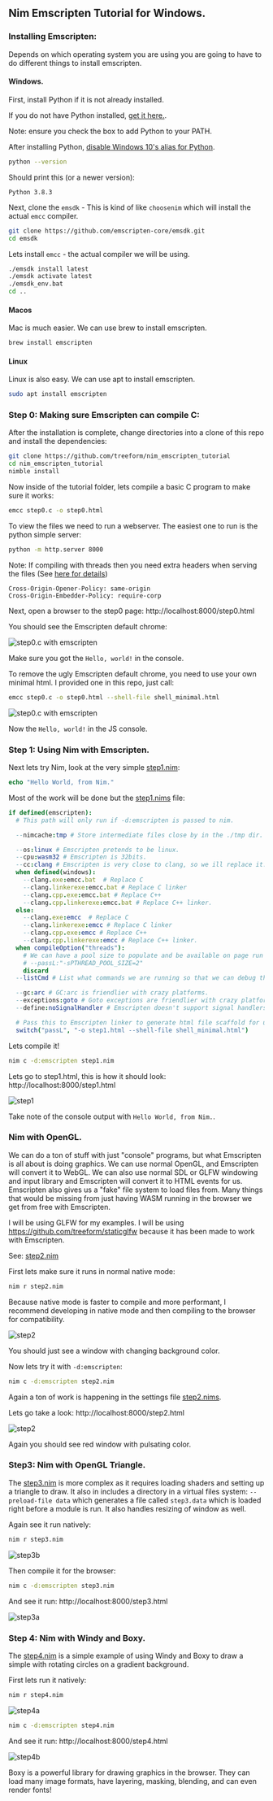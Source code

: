 ## Nim Emscripten Tutorial for Windows.

### Installing Emscripten:

Depends on which operating system you are using you are going to have to do different things to install emscripten.

#### Windows.

First, install Python if it is not already installed.

If you do not have Python installed, [get it here.](https://www.python.org/downloads/).

Note: ensure you check the box to add Python to your PATH.

After installing Python, [disable Windows 10's alias for Python](https://stackoverflow.com/questions/58754860/cmd-opens-window-store-when-i-type-python).

```sh
python --version
```

Should print this (or a newer version):

```
Python 3.8.3
```

Next, clone the `emsdk` - This is kind of like `choosenim` which will install the actual `emcc` compiler.

```sh
git clone https://github.com/emscripten-core/emsdk.git
cd emsdk
```

Lets install `emcc` - the actual compiler we will be using.

```sh
./emsdk install latest
./emsdk activate latest
./emsdk_env.bat
cd ..
```

#### Macos

Mac is much easier. We can use brew to install emscripten.

```sh
brew install emscripten
```

#### Linux

Linux is also easy. We can use apt to install emscripten.

```sh
sudo apt install emscripten
```

### Step 0: Making sure Emscripten can compile C:

After the installation is complete, change directories into a clone of this repo and install the dependencies:

```sh
git clone https://github.com/treeform/nim_emscripten_tutorial
cd nim_emscripten_tutorial
nimble install
```

Now inside of the tutorial folder, lets compile a basic C program to make sure it works:

```sh
emcc step0.c -o step0.html
```

To view the files we need to run a webserver. The easiest one to run is the python simple server:

```sh
python -m http.server 8000
```

Note: If compiling with threads then you need extra headers when serving the files (See [here for details](https://developer.mozilla.org/en-US/docs/Web/JavaScript/Reference/Global_Objects/SharedArrayBuffer#security_requirements))
```http
Cross-Origin-Opener-Policy: same-origin
Cross-Origin-Embedder-Policy: require-corp
```

Next, open a browser to the step0 page: http://localhost:8000/step0.html

You should see the Emscripten default chrome:

![step0.c with emscripten](imgs/step0a.png)

Make sure you got the `Hello, world!` in the console.

To remove the ugly Emscripten default chrome, you need to use your own minimal html. I provided one in this repo, just call:

```sh
emcc step0.c -o step0.html --shell-file shell_minimal.html
```

![step0.c with emscripten](imgs/step0b.png)

Now the `Hello, world!` in the JS console.

### Step 1: Using Nim with Emscripten.

Next lets try Nim, look at the very simple [step1.nim](step1.nim):
```nim
echo "Hello World, from Nim."
```

Most of the work will be done but the [step1.nims](step1.nims) file:
```nim
if defined(emscripten):
  # This path will only run if -d:emscripten is passed to nim.

  --nimcache:tmp # Store intermediate files close by in the ./tmp dir.

  --os:linux # Emscripten pretends to be linux.
  --cpu:wasm32 # Emscripten is 32bits.
  --cc:clang # Emscripten is very close to clang, so we ill replace it.
  when defined(windows):
    --clang.exe:emcc.bat  # Replace C
    --clang.linkerexe:emcc.bat # Replace C linker
    --clang.cpp.exe:emcc.bat # Replace C++
    --clang.cpp.linkerexe:emcc.bat # Replace C++ linker.
  else:
    --clang.exe:emcc  # Replace C
    --clang.linkerexe:emcc # Replace C linker
    --clang.cpp.exe:emcc # Replace C++
    --clang.cpp.linkerexe:emcc # Replace C++ linker.
  when compileOption("threads"):
    # We can have a pool size to populate and be available on page run
    # --passL:"-sPTHREAD_POOL_SIZE=2"
    discard
  --listCmd # List what commands we are running so that we can debug them.

  --gc:arc # GC:arc is friendlier with crazy platforms.
  --exceptions:goto # Goto exceptions are friendlier with crazy platforms.
  --define:noSignalHandler # Emscripten doesn't support signal handlers.

  # Pass this to Emscripten linker to generate html file scaffold for us.
  switch("passL", "-o step1.html --shell-file shell_minimal.html")
```

Lets compile it!

```sh
nim c -d:emscripten step1.nim
```

Lets go to step1.html, this is how it should look: http://localhost:8000/step1.html

![step1](imgs/step1.png)

Take note of the console output with `Hello World, from Nim.`.

### Nim with OpenGL.

We can do a ton of stuff with just "console" programs, but what Emscripten is all about is doing graphics. We can use normal OpenGL, and Emscripten will convert it to WebGL. We can also use normal SDL or GLFW windowing and input library and Emscripten will convert it to HTML events for us. Emscripten also gives us a "fake" file system to load files from. Many things that would be missing from just having WASM running in the browser we get from free with Emscripten.

I will be using GLFW for my examples. I will be using https://github.com/treeform/staticglfw because it has been made to work with Emscripten.

See: [step2.nim](step2.nim)

First lets make sure it runs in normal native mode:

```sh
nim r step2.nim
```

Because native mode is faster to compile and more performant, I recommend developing in native mode and then compiling to the browser for compatibility.

![step2](imgs/step2a.png)

You should just see a window with changing background color.

Now lets try it with `-d:emscripten`:

```sh
nim c -d:emscripten step2.nim
```

Again a ton of work is happening in the settings file [step2.nims](step2.nims).

Lets go take a look: http://localhost:8000/step2.html

![step2](imgs/step2b.png)


Again you should see red window with pulsating color.

### Step3: Nim with OpenGL Triangle.

The [step3.nim](step3.nim) is more complex as it requires loading shaders and setting up a triangle to draw. It also in includes a directory in a virtual files system:
`--preload-file data` which generates a file called `step3.data` which is loaded right before a module is run. It also handles resizing of window as well.

Again see it run natively:
```sh
nim r step3.nim
```

![step3b](imgs/step3a.png)

Then compile it for the browser:
```sh
nim c -d:emscripten step3.nim
```

And see it run: http://localhost:8000/step3.html

![step3a](imgs/step3b.png)


### Step 4: Nim with Windy and Boxy.

The [step4.nim](step4.nim) is a simple example of using Windy and Boxy to draw a simple with rotating circles on a gradient background.

First lets run it natively:

```sh
nim r step4.nim
```

![step4a](imgs/step4a.png)

```sh
nim c -d:emscripten step4.nim
```

And see it run: http://localhost:8000/step4.html

![step4b](imgs/step4b.png)

Boxy is a powerful library for drawing graphics in the browser.
They can load many image formats, have layering, masking, blending, and can even render fonts!
